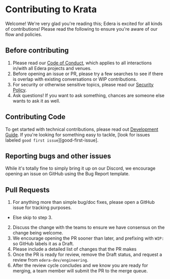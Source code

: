 # Contributing to Krata

Welcome! We're very glad you're reading this; Edera is excited for all kinds of contributions! Please read the following to ensure you're aware of our flow and policies.  

## Before contributing

1. Please read our [Code of Conduct](CODE_OF_CONDUCT.md), which applies to all interactions in/with all Edera projects and venues.
2. Before opening an issue or PR, please try a few searches to see if there is overlap with existing conversations or WIP contributions.
3. For security or otherwise sensitive topics, please read our [Security Policy].
4. Ask questions! If you want to ask something, chances are someone else wants to ask it as well.

## Contributing Code

To get started with technical contributions, please read out [Development Guide]. If you're looking for something easy to tackle, [look for issues labeled `good first issue`][good-first-issue].  

## Reporting bugs and other issues

While it's totally fine to simply bring it up on our Discord, we encourage opening an issue on GitHub using the Bug Report template.  

## Pull Requests

1. For anything more than simple bug/doc fixes, please open a GitHub issue for tracking purposes.
  - Else skip to step 3.
2. Discuss the change with the teams to ensure we have consensus on the change being welcome.
3. We encourage opening the PR sooner than later, and prefixing with `WIP:` so GitHub labels it as a Draft.
4. Please include a detailed list of changes that the PR makes
5. Once the PR is ready for review, remove the Draft status, and request a review from `edera-dev/engineering`.
6. After the review cycle concludes and we know you are ready for merging, a team member will submit the PR to the merge queue.


[Code of Conduct]: ./CODE_OF_CONDUCT.md
[Security Policy]: ./SECURITY.md
[Development Guide]: ./DEV.md
[good-first-issues]: https://github.com/edera-dev/krata/issues?q=is%3Aopen+is%3Aissue+label%3A%22good+first+issue%22
